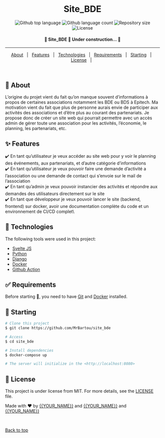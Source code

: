 <h1 align="center">Site_BDE</h1>

<p align="center">
    <img alt="Github top language" src="https://img.shields.io/github/languages/top/MrBartou/site_bde?color=56BEB8">
    <img alt="Github language count" src="https://img.shields.io/github/languages/count/MrBartou/site_bde?color=56BEB8">
    <img alt="Repository size" src="https://img.shields.io/github/repo-size/MrBartou/site_bde?color=56BEB8">
    <img alt="License" src="https://img.shields.io/github/license/MrBartou/site_bde?color=56BEB8">
</p>
<!-- Status -->

<h4 align="center">🚧  Site_BDE 🚀 Under construction...  🚧</h4>
<hr>

<p align="center">
    <a href="#dart-about">About</a> &#xa0; | &#xa0;
    <a href="#sparkles-features">Features</a> &#xa0; | &#xa0;
    <a href="#rocket-technologies">Technologies</a> &#xa0; | &#xa0;
    <a href="#white_check_mark-requirements">Requirements</a> &#xa0; | &#xa0;
    <a href="#checkered_flag-starting">Starting</a> &#xa0; | &#xa0;
    <a href="#memo-license">License</a> &#xa0; | &#xa0;
</p>

<br>

## :dart: About ##

L’origine du projet vient du fait qu’on manque souvent d’informations à propos de certaines associations notamment les BDE ou BDS à Epitech.
Ma motivation vient du fait que plus de personne aurais envie de participer aux activités des associations et d’être plus au courant des partenariats.
Je propose donc de créer un site web qui pourrait permettre avec un accès admin de gérer toute une association pour les activités, l’économie, le planning, les partenariats, etc.


## :sparkles: Features ##

:heavy_check_mark: En tant qu’utilisateur je veux accéder au site web pour y voir le planning des événements, aux partenariats, et d’autre catégorie d’informations\
:heavy_check_mark: En tant qu’utilisateur je veux pouvoir faire une demande d’activité a l’association ou une demande de contact qui s’envoie sur le mail de l’association\
:heavy_check_mark: En tant qu’admin je veux pouvoir instancier des activités et répondre aux demandes des utilisateurs directement sur le site\
:heavy_check_mark: En tant que développeur je veux pouvoir lancer le site (backend, frontend) sur docker, avoir une documentation complète du code et un environnement de CI/CD complet\


## :rocket: Technologies ##

The following tools were used in this project:

- [Svelte JS](https://expo.io/)
- [Python](https://nodejs.org/en/)
- [Django](https://pt-br.reactjs.org/)
- [Docker](https://reactnative.dev/)
- [Github Action](https://www.typescriptlang.org/)

## :white_check_mark: Requirements ##

Before starting :checkered_flag:, you need to have [Git](https://git-scm.com) and [Docker](https://nodejs.org/en/) installed.

## :checkered_flag: Starting ##

```bash
# Clone this project
$ git clone https://github.com/MrBartou/site_bde

# Access
$ cd site_bde

# Install dependencies
$ docker-compose up

# The server will initialize in the <http://localhost:8080>
```

## :memo: License ##

This project is under license from MIT. For more details, see the [LICENSE](LICENSE.md) file.


Made with :heart: by <a href="https://github.com/MrBartou" target="_blank">{{YOUR_NAME}}</a> and <a href="https://github.com/huntears" target="_blank">{{YOUR_NAME}}</a> and <a href="https://github.com/Leo-Bazot" target="_blank">{{YOUR_NAME}}</a>

&#xa0;

<a href="#top">Back to top</a>
